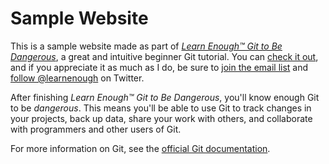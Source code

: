# Sample Website

This is a sample website made as part of [*Learn Enough™ Git to Be
Dangerous*](http://learnenough.com/git-tutorial), a great
and intuitive beginner Git tutorial. You can [
check it out](http://learnenough.com/git-tutorial), and
if you appreciate it as much as I do, be sure to [join
the email list](http://learnenough.com/#email_list) and [follow
@learnenough](http://twitter.com/learnenough) on Twitter.

After finishing *Learn Enough™ Git to Be Dangerous*, you'll know
enough Git to be *dangerous*. This means you'll be able to use Git
to track changes in your projects, back up data, share your work
with others, and collaborate with programmers and other users of Git.

For more information on Git, see the
[official Git documentation](https://git-scm.com/).
